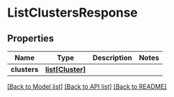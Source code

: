 # ListClustersResponse

## Properties
Name | Type | Description | Notes
------------ | ------------- | ------------- | -------------
**clusters** | [**list[Cluster]**](Cluster.md) |  | 

[[Back to Model list]](../README.md#documentation-for-models) [[Back to API list]](../README.md#documentation-for-api-endpoints) [[Back to README]](../README.md)


